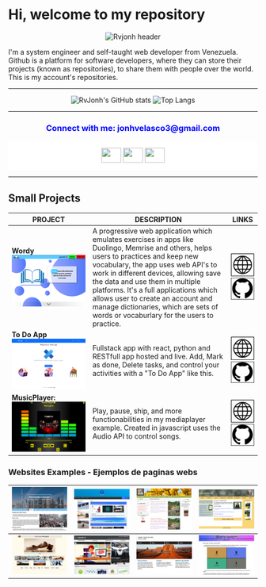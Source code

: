 # Hi, welcome to my repository

<p align="center">
    <img src="previews/gif.gif" alt="Rvjonh header"/>
</p>

I'm a system engineer and self-taught web developer from Venezuela.
Github is a platform for software developers, where they can store their projects (known as repositories), to share them with people over the world. This is my account's repositories.

---

<p align="center">
    <img src="https://github-readme-stats.vercel.app/api?username=rvjonh" alt="RvJonh's GitHub stats"/>
    <img src="https://github-readme-stats.vercel.app/api/top-langs/?username=rvjonh&layout=compact" alt="Top Langs"/>
</p>

---

<h3 align="left" style="color:blue;text-weight:bold;text-align:center;">Connect with me: jonhvelasco3@gmail.com</h3>
<p align="center" bgcolor="white" style="background-color:white; padding:1em;">
    <a href="https://twitter.com/Rvjonh" target="blank"><img align="center" src="https://cdn.jsdelivr.net/npm/simple-icons@3.0.1/icons/twitter.svg" alt="" height="30" width="40" /></a>
    <a href="https://www.linkedin.com/in/jonh-gomez-067087250/" target="blank"><img align="center" src="https://cdn.jsdelivr.net/npm/simple-icons@3.0.1/icons/linkedin.svg" alt="" height="30" width="40" /></a>
    <a href="https://rvjonh-portfolio.netlify.app/" target="blank"><img align="center" src="https://cdn.jsdelivr.net/npm/simple-icons@3.0.1/icons/youtube.svg" alt="" height="30" width="40" /></a>
</p>

---

## Small Projects

| PROJECT | DESCRIPTION | LINKS |
|---------|-------------|-------------|
|**Wordy** [![wordy](previews/wordy-app.png)](https://aplicacion-wordy.netlify.app/ "wordy")| A progressive web application which emulates exercises in apps like Duolingo, Memrise and others, helps users to practices and keep new vocabulary, the app uses web API's to work in different devices, allowing save the data and use them in multiple platforms. It's a full applications which allows user to create an account and manage dictionaries, which are sets of words or vocaburlary for the users to practice. | [![live-code](icons/web-logo.png)](https://aplicacion-wordy.netlify.app/ "live-code") [![repository](icons/git-logo.png)](https://github.com/Rvjonh/wordy "repository")|
|**To Do App** [![todo-app](previews/todo-logo.png)](https://rvjonh-todo-app.netlify.app/ "todo-app")| Fullstack app with react, python and RESTfull app hosted and live. Add, Mark as done, Delete tasks, and control your activities with a "To Do App" like this. | [![live-code](icons/web-logo.png)](https://rvjonh-todo-app.netlify.app/ "live-code") [![repository](icons/git-logo.png)](https://github.com/Rvjonh/FullStack-ToDo-App "repository")|
|**MusicPlayer:** [![music-player](previews/music-player.png)](https://rvjonh-musicplayer.netlify.app/ "music-player")| Play, pause, ship, and more functionabilities in my mediaplayer example. Created in javascript uses the Audio API to control songs. | [![live-code](icons/web-logo.png)](https://rvjonh-musicplayer.netlify.app/ "live-code") [![repository](icons/git-logo.png)](https://github.com/Rvjonh/MusicPlayer "repository")|

### Websites Examples - Ejemplos de paginas webs

|[![Website-1](previews/web1.png)](https://rvjonh-web1.netlify.app/ "website-1")|[![Website-2](previews/web2.png)](https://rvjonh-web2.netlify.app/ "website-2")|[![Website-3](previews/web3.png)](https://rvjonh-web3.netlify.app/ "website-3")|[![Website-4](previews/web4.png)](https://rvjonh-web4.netlify.app/ "website-4")|
|---|---|---|---|
|[![Website-5](previews/web5.png)](https://rvjonh-web5.netlify.app/ "website-5")|[![Website-6](previews/web6.png)](https://rvjonh-web6.netlify.app/ "website-6")|[![Website-7](previews/web7.png)](https://rvjonh-web7.netlify.app/ "website-7")|[![Website-8](previews/web8.png)](https://rvjonh-web8.netlify.app/ "website-8")|
